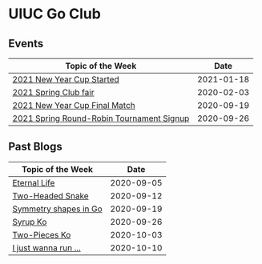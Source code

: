 # UIUC Go Club 

## Events

|   Topic of the Week                                                                               |   Date            |   
|   ------------------                                                                              |   ----------      |
| [2021 New Year Cup Started](https://mp.weixin.qq.com/s/bPjedUT2o6xc3yx41TpB6w)                    |   2021-01-18      |
| [2021 Spring Club fair](https://mp.weixin.qq.com/s/C_GXdu8aPyoXi911MrlTPA)                        |   2020-02-03      |
| [2021 New Year Cup Final Match](https://mp.weixin.qq.com/s/qqjGcIu-OATsWwKjj3NNvA)                |   2020-09-19      | 
| [2021 Spring Round-Robin Tournament Signup](https://mp.weixin.qq.com/s/yRQqs7kiX8RX8-bqhnFHUg)    |   2020-09-26      |

## Past Blogs

|   Topic of the Week                                                       |   Date            |   
|   ------------------                                                      |   ----------      |
| [Eternal Life](blogs/2020-09-05/eternal-life)                             |   2020-09-05      |
| [Two-Headed Snake](blogs/2020-09-12/two-headed-snake)                     |   2020-09-12      |
| [Symmetry shapes in Go](blogs/2020-09-19/symmetry-points)                 |   2020-09-19      | 
| [Syrup Ko](blogs/2020-09-26/syrup-ko)                                     |   2020-09-26      |
| [Two-Pieces Ko](blogs/2020-10-03/two-pieces-ko)                           |   2020-10-03      |
| [I just wanna run ...](blogs/2020-10-10/The-most-hilarious-tsumego)       |   2020-10-10      |




